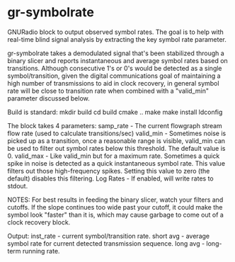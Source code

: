 # gr-symbolrate
GNURadio block to output observed symbol rates. The goal is to help with real-time blind signal analysis 
by extracting the key symbol rate parameter.

gr-symbolrate takes a demodulated signal that's been stabilized through a binary slicer and reports 
instantaneous and average symbol rates based on transitions.  Although consecutive 1's or 0's would
be detected as a single symbol/transition, given the digital communications goal of maintaining a 
high number of transmissions to aid in clock recovery, in general symbol rate will be close to transition
rate when combined with a "valid_min" parameter discussed below.

Build is standard:
mkdir build
cd build
cmake ..
make
make install
ldconfig

The block takes 4 parameters:
samp_rate - The current flowgraph stream flow rate (used to calculate transitions/sec)
valid_min - Sometimes noise is picked up as a transition, once a reasonable range is 
	    visible, valid_min can be used to filter out symbol rates below this threshold.
	    The default value is 0.
valid_max - Like valid_min but for a maximum rate.  Sometimes a quick spike in noise is
	    detected as a quick instantaneous symbol rate.  This value filters out those
	    high-frequency spikes.  Setting this value to zero (the default) disables
	    this filtering.
Log Rates - If enabled, will write rates to stdout.

NOTES: 
For best results in feeding the binary slicer, watch your filters and cutoffs.  If the slope continues too wide
past your cutoff, it could make the symbol look "faster" than it is, which may cause garbage to come out of
a clock recovery block.

Output:
inst_rate - current symbol/transition rate.
short avg - average symbol rate for current detected transmission sequence.
long avg - long-term running rate.

